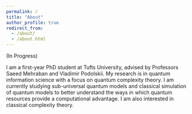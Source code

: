```yaml
---
permalink: /
title: "About"
author_profile: true
redirect_from: 
  - /about/
  - /about.html
---
```


(In Progress)

I am a first-year PhD student at Tufts University, advised by Professors Saeed Mehraban and Vladimir Podolskii. My research is in quantum information science with a focus on quantum complexity theory. I am currently studying sub-universal quantum models and classical simulation of quantum models to better understand the ways in which quantum resources provide a computational advantage. I am also interested in classical complexity theory.